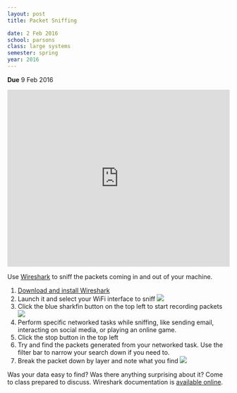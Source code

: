 ```yaml
---
layout: post
title: Packet Sniffing

date: 2 Feb 2016
school: parsons
class: large systems
semester: spring
year: 2016
--- 
```


**Due** 9 Feb 2016

<iframe width="100%" height="400" src="https://www.youtube.com/embed/8wXBe2jTdx4" frameborder="0" allowfullscreen></iframe>

Use [Wireshark](https://www.wireshark.org/) to sniff the packets coming in and out of your machine. 

1. [Download and install Wireshark](https://www.wireshark.org/#download)
2. Launch it and select your WiFi interface to sniff ![](../wireshark-1.png)
3. Click the blue sharkfin button on the top left to start recording packets ![](../wireshark-2.png)
4. Perform specific networked tasks while sniffing, like sending email, interacting on social media, or playing an online game.
5. Click the stop button in the top left
6. Try and find the packets generated from your networked task. Use the filter bar to narrow your search down if you need to.
7. Break the packet down by layer and note what you find ![](../wireshark-3.png)

Was your data easy to find? Was there anything surprising about it? Come to class prepared to discuss. Wireshark documentation is [available online](https://www.wireshark.org/docs/).